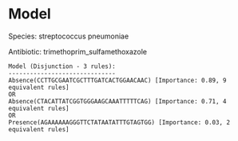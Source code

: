 
# Model

Species: streptococcus pneumoniae

Antibiotic: trimethoprim_sulfamethoxazole

```
Model (Disjunction - 3 rules):
------------------------------
Absence(CCTTGCGAATCGCTTTGATCACTGGAACAAC) [Importance: 0.89, 9 equivalent rules]
OR
Absence(CTACATTATCGGTGGGAAGCAAATTTTTCAG) [Importance: 0.71, 4 equivalent rules]
OR
Presence(AGAAAAAAGGGTTCTATAATATTTGTAGTGG) [Importance: 0.03, 2 equivalent rules]

```

